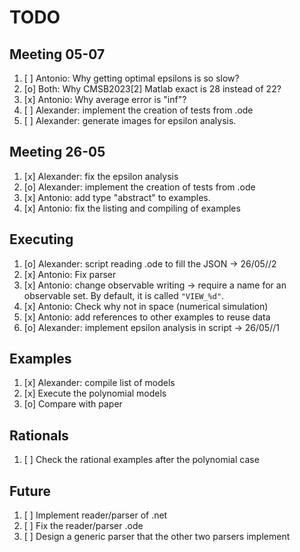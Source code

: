 # TODO

## Meeting 05-07
 1. [ ] Antonio: Why getting optimal epsilons is so slow?
 2. [o] Both: Why CMSB2023[2] Matlab exact is 28 instead of 22?
 3. [x] Antonio: Why average error is "inf"?
 4. [ ] Alexander: implement the creation of tests from .ode
 5. [ ] Alexander: generate images for epsilon analysis.

## Meeting 26-05
 1. [x] Alexander: fix the epsilon analysis
 2. [o] Alexander: implement the creation of tests from .ode
 3. [x] Antonio: add type "abstract" to examples.
 4. [x] Antonio: fix the listing and compiling of examples

## Executing

 1. [o] Alexander: script reading .ode to fill the JSON -> 26/05//2
 2. [x] Antonio: Fix parser
 3. [x] Antonio: change observable writing -> require a name for an observable set. By default, it is called `"VIEW_%d"`.
 3. [x] Antonio: Check why not in space (numerical simulation)
 4. [x] Antonio: add references to other examples to reuse data
 5. [o] Alexander: implement epsilon analysis in script -> 26/05//1

## Examples

 1. [x] Alexander: compile list of models
 2. [x] Execute the polynomial models
 3. [o] Compare with paper

## Rationals

 1. [ ] Check the rational examples after the polynomial case

## Future

 1. [ ] Implement reader/parser of .net
 2. [ ] Fix the reader/parser .ode
 3. [ ] Design a generic parser that the other two parsers implement